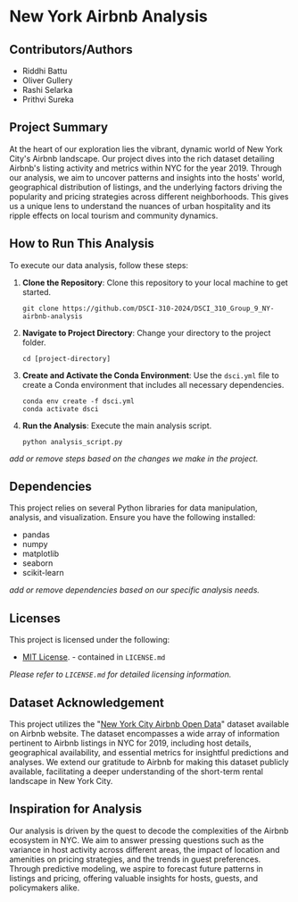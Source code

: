 # New York Airbnb Analysis

## Contributors/Authors
- Riddhi Battu
- Oliver Gullery
- Rashi Selarka
- Prithvi Sureka

## Project Summary
At the heart of our exploration lies the vibrant, dynamic world of New York City's Airbnb landscape. Our project dives into the rich dataset detailing Airbnb's listing activity and metrics within NYC for the year 2019. Through our analysis, we aim to uncover patterns and insights into the hosts' world, geographical distribution of listings, and the underlying factors driving the popularity and pricing strategies across different neighborhoods. This gives us a unique lens to understand the nuances of urban hospitality and its ripple effects on local tourism and community dynamics.

## How to Run This Analysis

To execute our data analysis, follow these steps:

1. **Clone the Repository**: Clone this repository to your local machine to get started.
   ```
   git clone https://github.com/DSCI-310-2024/DSCI_310_Group_9_NY-airbnb-analysis
   ```
2. **Navigate to Project Directory**: Change your directory to the project folder.
   ```
   cd [project-directory]
   ```
3. **Create and Activate the Conda Environment**: Use the `dsci.yml` file to create a Conda environment that includes all necessary dependencies.
   ```
   conda env create -f dsci.yml
   conda activate dsci
   ```
4. **Run the Analysis**: Execute the main analysis script.
   ```
   python analysis_script.py
   ```
_add or remove steps based on the changes we make in the project._

## Dependencies

This project relies on several Python libraries for data manipulation, analysis, and visualization. Ensure you have the following installed:

- pandas
- numpy
- matplotlib
- seaborn
- scikit-learn

_add or remove dependencies based on our specific analysis needs._

## Licenses

This project is licensed under the following:

- [MIT License](./LICENSE). - contained in `LICENSE.md`

_Please refer to `LICENSE.md` for detailed licensing information._

## Dataset Acknowledgement

This project utilizes the "[New York City Airbnb Open Data](http://insideairbnb.com/get-the-data/)" dataset available on Airbnb website. The dataset encompasses a wide array of information pertinent to Airbnb listings in NYC for 2019, including host details, geographical availability, and essential metrics for insightful predictions and analyses. We extend our gratitude to Airbnb for making this dataset publicly available, facilitating a deeper understanding of the short-term rental landscape in New York City.

## Inspiration for Analysis

Our analysis is driven by the quest to decode the complexities of the Airbnb ecosystem in NYC. We aim to answer pressing questions such as the variance in host activity across different areas, the impact of location and amenities on pricing strategies, and the trends in guest preferences. Through predictive modeling, we aspire to forecast future patterns in listings and pricing, offering valuable insights for hosts, guests, and policymakers alike.